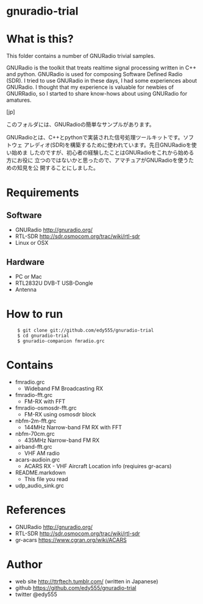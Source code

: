 gnuradio-trial
==============

# What is this?

This folder contains a number of GNURadio trivial samples.

GNURadio is the toolkit that treats realtime signal processing written
in C++ and python. GNURadio is used for composing Software Defined
Radio (SDR). I tried to use GNURadio in these days, I had some
experiences about GNURadio. I thought that my experience is valuable
for newbies of GNURRadio, so I started to share know-hows about
using GNURadio for amatures.

[jp]

このフォルダには、GNURadioの簡単なサンプルがあります。

GNURadioとは、C++とpythonで実装された信号処理ツールキットです。ソフトウェ
アレディオ(SDR)を構築するために使われています。先日GNURadioを使い始めま
したのですが、初心者の経験したことはGNURadioをこれから始める方にお役に
立つのではないかと思ったので、アマチュアがGNURadioを使うための知見を公
開することにしました。

# Requirements

## Software

 * GNURadio http://gnuradio.org/
 * RTL-SDR http://sdr.osmocom.org/trac/wiki/rtl-sdr
 * Linux or OSX

## Hardware

 * PC or Mac
 * RTL2832U DVB-T USB-Dongle
 * Antenna

# How to run

        $ git clone git://github.com/edy555/gnuradio-trial
		$ cd gnuradio-trial
  		$ gnuradio-companion fmradio.grc

# Contains

 * fmradio.grc
   * Wideband FM Broadcasting RX
 * fmradio-fft.grc
   * FM-RX with FFT
 * fmradio-osmosdr-fft.grc
   * FM-RX using osmosdr block
 * nbfm-2m-fft.grc
   * 144MHz Narrow-band FM RX with FFT
 * nbfm-70cm.grc
   * 435MHz Narrow-band FM RX
 * airband-fft.grc
   * VHF AM radio
 * acars-audioin.grc
   * ACARS RX - VHF Aircraft Location info (reqiuires gr-acars)
 * README.markdown
   * This file you read
 * udp_audio_sink.grc

# References

 * GNURadio http://gnuradio.org/
 * RTL-SDR http://sdr.osmocom.org/trac/wiki/rtl-sdr
 * gr-acars https://www.cgran.org/wiki/ACARS

# Author

 * web site http://ttrftech.tumblr.com/ (written in Japanese)
 * github https://github.com/edy555/gnuradio-trial
 * twitter @edy555
